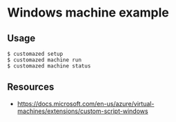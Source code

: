 # Windows machine example

## Usage

```console
$ customazed setup
$ customazed machine run
$ customazed machine status
```

## Resources

- https://docs.microsoft.com/en-us/azure/virtual-machines/extensions/custom-script-windows
